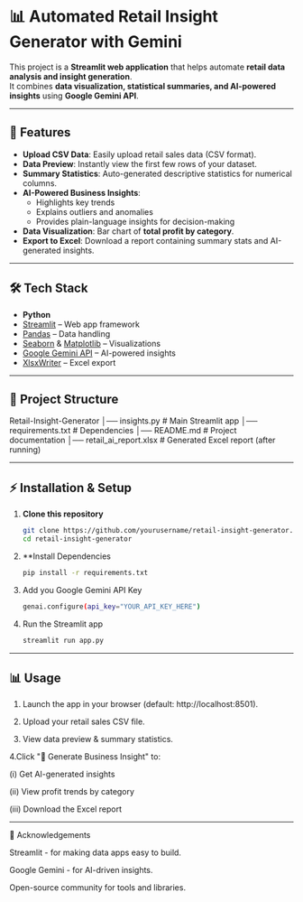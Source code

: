 # 📊 Automated Retail Insight Generator with Gemini

This project is a **Streamlit web application** that helps automate **retail data analysis and insight generation**.  
It combines **data visualization, statistical summaries, and AI-powered insights** using **Google Gemini API**.

---

## 🚀 Features

- **Upload CSV Data**: Easily upload retail sales data (CSV format).  
- **Data Preview**: Instantly view the first few rows of your dataset.  
- **Summary Statistics**: Auto-generated descriptive statistics for numerical columns.  
- **AI-Powered Business Insights**:  
  - Highlights key trends  
  - Explains outliers and anomalies  
  - Provides plain-language insights for decision-making  
- **Data Visualization**: Bar chart of **total profit by category**.  
- **Export to Excel**: Download a report containing summary stats and AI-generated insights.  

---

## 🛠️ Tech Stack

- **Python**
- [Streamlit](https://streamlit.io/) – Web app framework  
- [Pandas](https://pandas.pydata.org/) – Data handling  
- [Seaborn](https://seaborn.pydata.org/) & [Matplotlib](https://matplotlib.org/) – Visualizations  
- [Google Gemini API](https://ai.google.dev/) – AI-powered insights  
- [XlsxWriter](https://xlsxwriter.readthedocs.io/) – Excel export  

---

## 📂 Project Structure

Retail-Insight-Generator
│── insights.py # Main Streamlit app
│── requirements.txt # Dependencies
│── README.md # Project documentation
│── retail_ai_report.xlsx # Generated Excel report (after running)


---

## ⚡ Installation & Setup

1. **Clone this repository**
   ```bash
   git clone https://github.com/yourusername/retail-insight-generator.git
   cd retail-insight-generator

2. **Install Dependencies
   ```bash
   pip install -r requirements.txt

3. Add you Google Gemini API Key
    ```bash
   genai.configure(api_key="YOUR_API_KEY_HERE")

4. Run the Streamlit app
   ```bash
   streamlit run app.py

---
## 📊 Usage

1. Launch the app in your browser (default: http://localhost:8501).

2. Upload your retail sales CSV file.

3. View data preview & summary statistics.

4.Click "🧠 Generate Business Insight" to:

  (i) Get AI-generated insights

  (ii) View profit trends by category

  (iii) Download the Excel report

---
🙌 Acknowledgements

Streamlit - for making data apps easy to build.

Google Gemini - for AI-driven insights.

Open-source community for tools and libraries.


